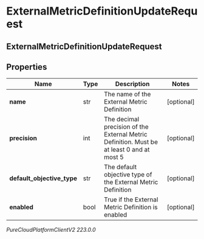 # ExternalMetricDefinitionUpdateRequest

## ExternalMetricDefinitionUpdateRequest

## Properties

|Name | Type | Description | Notes|
|------------ | ------------- | ------------- | -------------|
| **name** | str | The name of the External Metric Definition | [optional] |
| **precision** | int | The decimal precision of the External Metric Definition. Must be at least 0 and at most 5 | [optional] |
| **default_objective_type** | str | The default objective type of the External Metric Definition | [optional] |
| **enabled** | bool | True if the External Metric Definition is enabled | [optional] |



_PureCloudPlatformClientV2 223.0.0_
